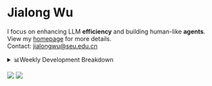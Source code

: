 #  Jialong Wu

I focus on enhancing LLM **efficiency** and building human-like **agents**.<br>
View my [homepage](https://callanwu.github.io/) for more details. <br>
Contact: jialongwu@seu.edu.cn

<details><summary>📊Weekly Development Breakdown</summary>

<!--START_SECTION:waka-->

```txt
From: 02 March 2025 - To: 09 March 2025

Total Time: 10 hrs 3 mins

Python       6 hrs 9 mins    ███████████████▒░░░░░░░░░   61.28 %
JSON         2 hrs 11 mins   █████▒░░░░░░░░░░░░░░░░░░░   21.75 %
Other        45 mins         ██░░░░░░░░░░░░░░░░░░░░░░░   07.49 %
Bash         33 mins         █▒░░░░░░░░░░░░░░░░░░░░░░░   05.52 %
Text         21 mins         █░░░░░░░░░░░░░░░░░░░░░░░░   03.57 %
```

<!--END_SECTION:waka-->

[![wakatime](https://wakatime.com/badge/user/c6720b29-9431-4a60-bc9d-e1fb2b6bd65f.svg)](https://wakatime.com/@c6720b29-9431-4a60-bc9d-e1fb2b6bd65f)
</details>

[![](https://img.shields.io/badge/Google%20Scholar-4385FE.svg?&color=d6d6d6&style=flat-square&logo=google-scholar)](https://scholar.google.com/citations?user=6eg2m4YAAAAJ)
![](https://komarev.com/ghpvc/?username=callanwu)
